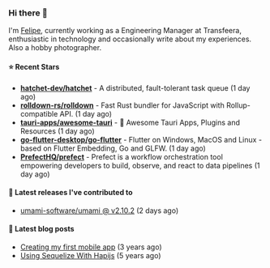 ### Hi there 👋

I'm [Felipe](https://felipe.im), currently working as a Engineering Manager at Transfeera, enthusiastic in technology and occasionally write about my experiences. Also a hobby photographer.

#### ⭐ Recent Stars
- **[hatchet-dev/hatchet](https://github.com/hatchet-dev/hatchet)** - A distributed, fault-tolerant task queue (1 day ago)
- **[rolldown-rs/rolldown](https://github.com/rolldown-rs/rolldown)** - Fast Rust bundler for JavaScript with Rollup-compatible API. (1 day ago)
- **[tauri-apps/awesome-tauri](https://github.com/tauri-apps/awesome-tauri)** - 🚀 Awesome Tauri Apps, Plugins and Resources (1 day ago)
- **[go-flutter-desktop/go-flutter](https://github.com/go-flutter-desktop/go-flutter)** - Flutter on Windows, MacOS and Linux - based on Flutter Embedding, Go and GLFW. (1 day ago)
- **[PrefectHQ/prefect](https://github.com/PrefectHQ/prefect)** - Prefect is a workflow orchestration tool empowering developers to build, observe, and react to data pipelines (1 day ago)

#### 🚀 Latest releases I've contributed to


- [umami-software/umami @ v2.10.2](https://github.com/umami-software/umami/releases/tag/v2.10.2) (2 days ago)

#### 📄 Latest blog posts
- [Creating my first mobile app](https://felipe.im/posts/creating-my-first-mobile-app/) (3 years ago)
- [Using Sequelize With Hapijs](https://felipe.im/posts/using-sequelize-with-hapijs/) (5 years ago)